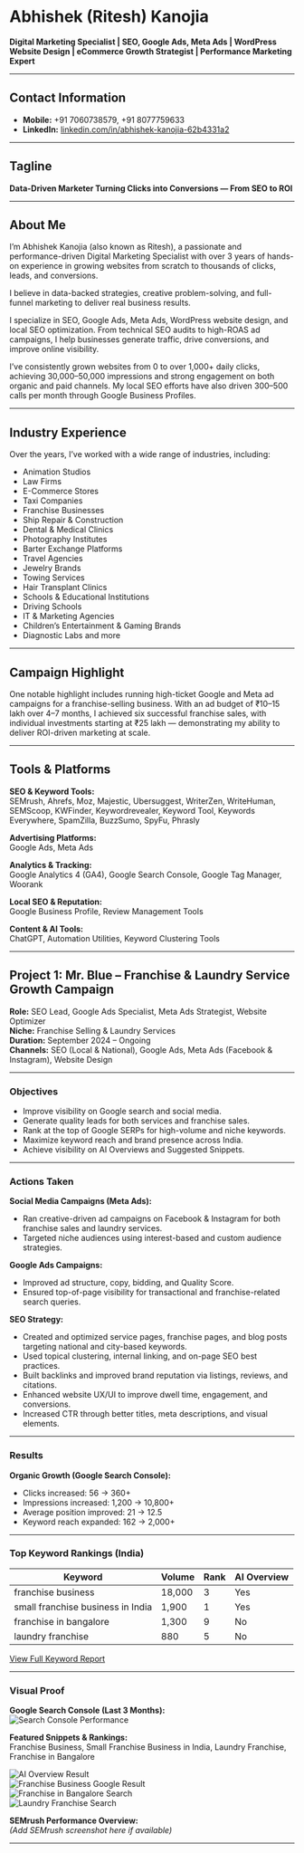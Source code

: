 # Abhishek (Ritesh) Kanojia

**Digital Marketing Specialist | SEO, Google Ads, Meta Ads | WordPress Website Design | eCommerce Growth Strategist | Performance Marketing Expert**

---

## Contact Information

- **Mobile:** +91 7060738579, +91 8077759633  
- **LinkedIn:** [linkedin.com/in/abhishek-kanojia-62b4331a2](https://www.linkedin.com/in/abhishek-kanojia-62b4331a2)

---

## Tagline

**Data-Driven Marketer Turning Clicks into Conversions — From SEO to ROI**

---

## About Me

I’m Abhishek Kanojia (also known as Ritesh), a passionate and performance-driven Digital Marketing Specialist with over 3 years of hands-on experience in growing websites from scratch to thousands of clicks, leads, and conversions.

I believe in data-backed strategies, creative problem-solving, and full-funnel marketing to deliver real business results.

I specialize in SEO, Google Ads, Meta Ads, WordPress website design, and local SEO optimization. From technical SEO audits to high-ROAS ad campaigns, I help businesses generate traffic, drive conversions, and improve online visibility.

I’ve consistently grown websites from 0 to over 1,000+ daily clicks, achieving 30,000–50,000 impressions and strong engagement on both organic and paid channels. My local SEO efforts have also driven 300–500 calls per month through Google Business Profiles.

---

## Industry Experience

Over the years, I’ve worked with a wide range of industries, including:

- Animation Studios  
- Law Firms  
- E-Commerce Stores  
- Taxi Companies  
- Franchise Businesses  
- Ship Repair & Construction  
- Dental & Medical Clinics  
- Photography Institutes  
- Barter Exchange Platforms  
- Travel Agencies  
- Jewelry Brands  
- Towing Services  
- Hair Transplant Clinics  
- Schools & Educational Institutions  
- Driving Schools  
- IT & Marketing Agencies  
- Children’s Entertainment & Gaming Brands  
- Diagnostic Labs and more

---

## Campaign Highlight

One notable highlight includes running high-ticket Google and Meta ad campaigns for a franchise-selling business. With an ad budget of ₹10–15 lakh over 4–7 months, I achieved six successful franchise sales, with individual investments starting at ₹25 lakh — demonstrating my ability to deliver ROI-driven marketing at scale.

---

## Tools & Platforms

**SEO & Keyword Tools:**  
SEMrush, Ahrefs, Moz, Majestic, Ubersuggest, WriterZen, WriteHuman, SEMScoop, KWFinder, Keywordrevealer, Keyword Tool, Keywords Everywhere, SpamZilla, BuzzSumo, SpyFu, Phrasly

**Advertising Platforms:**  
Google Ads, Meta Ads

**Analytics & Tracking:**  
Google Analytics 4 (GA4), Google Search Console, Google Tag Manager, Woorank

**Local SEO & Reputation:**  
Google Business Profile, Review Management Tools

**Content & AI Tools:**  
ChatGPT, Automation Utilities, Keyword Clustering Tools

---

## Project 1: Mr. Blue – Franchise & Laundry Service Growth Campaign

**Role:** SEO Lead, Google Ads Specialist, Meta Ads Strategist, Website Optimizer  
**Niche:** Franchise Selling & Laundry Services  
**Duration:** September 2024 – Ongoing  
**Channels:** SEO (Local & National), Google Ads, Meta Ads (Facebook & Instagram), Website Design  

---

### Objectives

- Improve visibility on Google search and social media.
- Generate quality leads for both services and franchise sales.
- Rank at the top of Google SERPs for high-volume and niche keywords.
- Maximize keyword reach and brand presence across India.
- Achieve visibility on AI Overviews and Suggested Snippets.

---

### Actions Taken

**Social Media Campaigns (Meta Ads):**  
- Ran creative-driven ad campaigns on Facebook & Instagram for both franchise sales and laundry services.
- Targeted niche audiences using interest-based and custom audience strategies.

**Google Ads Campaigns:**  
- Improved ad structure, copy, bidding, and Quality Score.
- Ensured top-of-page visibility for transactional and franchise-related search queries.

**SEO Strategy:**  
- Created and optimized service pages, franchise pages, and blog posts targeting national and city-based keywords.
- Used topical clustering, internal linking, and on-page SEO best practices.
- Built backlinks and improved brand reputation via listings, reviews, and citations.
- Enhanced website UX/UI to improve dwell time, engagement, and conversions.
- Increased CTR through better titles, meta descriptions, and visual elements.

---

### Results

**Organic Growth (Google Search Console):**  
- Clicks increased: 56 → 360+  
- Impressions increased: 1,200 → 10,800+  
- Average position improved: 21 → 12.5  
- Keyword reach expanded: 162 → 2,000+  

---

### Top Keyword Rankings (India)

| Keyword                           | Volume  | Rank  | AI Overview |
|-----------------------------------|---------|-------|-------------|
| franchise business                | 18,000  | 3     | Yes         |
| small franchise business in India | 1,900   | 1     | Yes         |
| franchise in bangalore            | 1,300   | 9     | No          |
| laundry franchise                 | 880     | 5     | No          |

[View Full Keyword Report](https://docs.google.com/spreadsheets/d/1kDtOSrE2rH2BzdVZrC7Gehcm4MCqN0w6NcthOizTl6c/edit?gid=0#gid=0)

---

### Visual Proof

**Google Search Console (Last 3 Months):**  
![Search Console Performance](/mnt/data/f248e321-e323-4a10-992f-48d0b3e4b2be.png)

**Featured Snippets & Rankings:**  
Franchise Business, Small Franchise Business in India, Laundry Franchise, Franchise in Bangalore

![AI Overview Result](/mnt/data/WhatsApp%20Image%202025-07-01%20at%2011.34.20_bdb72895.jpg)  
![Franchise Business Google Result](/mnt/data/d442a3a7-e7ae-4291-b7f3-d1ee1b94df52.png)  
![Franchise in Bangalore Search](/mnt/data/68b0994a-5e70-4254-9f09-d43960e9c92a.png)  
![Laundry Franchise Search](/mnt/data/f91ffb6c-b7ec-4fdd-a848-2180f2eaa6ac.png)

**SEMrush Performance Overview:**  
*(Add SEMrush screenshot here if available)*

---


